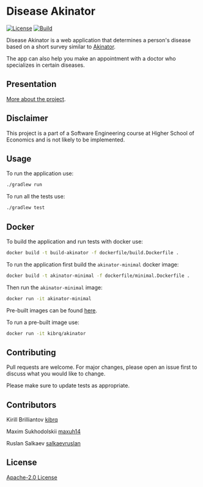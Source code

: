 # Disease Akinator
[![License](https://img.shields.io/badge/License-Apache_2.0-blue.svg)](https://opensource.org/licenses/Apache-2.0)
[![Build](https://github.com/kibrq/se-practice/actions/workflows/ci.yml/badge.svg)](https://github.com/kibrq/se-practice/actions/workflows/ci.yml/badge.svg)

Disease Akinator is a web application that determines a person's disease based on a short survey similar to [Akinator](https://akinator.com/).

The app can also help you make an appointment with a doctor who specializes in certain diseases.

## Presentation

[More about the project](https://docs.google.com/presentation/d/1hjnhtnAE8K9_mGRJR7j4W_v9anCDi_qb_CSA3Jila_4/edit?usp=sharing).

## Disclaimer

This project is a part of a Software Engineering course at Higher School of Economics and is not likely to be implemented.

## Usage

To run the application use:
```bash
./gradlew run
```
To run all the tests use:
```bash
./gradlew test
```

## Docker

To build the application and run tests with docker use:
```bash
docker build -t build-akinator -f dockerfile/build.Dockerfile .
```

To run the application first build the `akinator-minimal` docker image:
```bash
docker build -t akinator-minimal -f dockerfile/minimal.Dockerfile .
```
Then run the `akinator-minimal` image:
```bash
docker run -it akinator-minimal
```

Pre-built images can be found [here](https://hub.docker.com/repository/docker/kibrq/akinator).

To run a pre-built image use:
```bash
docker run -it kibrq/akinator
```

## Contributing
Pull requests are welcome. For major changes, please open an issue first to discuss what you would like to change.

Please make sure to update tests as appropriate.

## Contributors

Kirill Brilliantov [kibrq](https://github.com/kibrq)

Maxim Sukhodolskii [maxuh14](https://github.com/maxuh14)

Ruslan Salkaev [salkaevruslan](https://github.com/salkaevruslan)

## License
[Apache-2.0 License](https://choosealicense.com/licenses/apache-2.0/)
